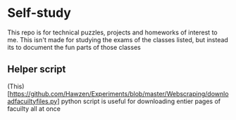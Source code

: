 # Self-study
This repo is for technical puzzles, projects and homeworks of interest to me.
This isn't made for studying the exams of the classes listed,
but instead its to document the fun parts of those classes

## Helper script
(This)[https://github.com/Hawzen/Experiments/blob/master/Webscraping/downloadfacuiltyfiles.py] python script is useful for downloading entier pages of facuilty all at once 
